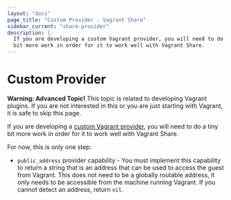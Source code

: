 ```yaml
---
layout: "docs"
page_title: "Custom Provider - Vagrant Share"
sidebar_current: "share-provider"
description: |-
  If you are developing a custom Vagrant provider, you will need to do a tiny
  bit more work in order for it to work well with Vagrant Share.
---
```


# Custom Provider

<div class="alert alert-warning">
  <strong>Warning: Advanced Topic!</strong> This topic is related to
  developing Vagrant plugins. If you are not interested in this or
  you are just starting with Vagrant, it is safe to skip this page.
</div>

If you are developing a [custom Vagrant provider](/docs/plugins/providers.html),
you will need to do a tiny bit more work in order for it to work well with
Vagrant Share.

For now, this is only one step:

  * `public_address` provider capability - You must implement this capability
  to return a string that is an address that can be used to access the
  guest from Vagrant. This does not need to be a globally routable address,
  it only needs to be accessible from the machine running Vagrant. If you
  cannot detect an address, return `nil`.
